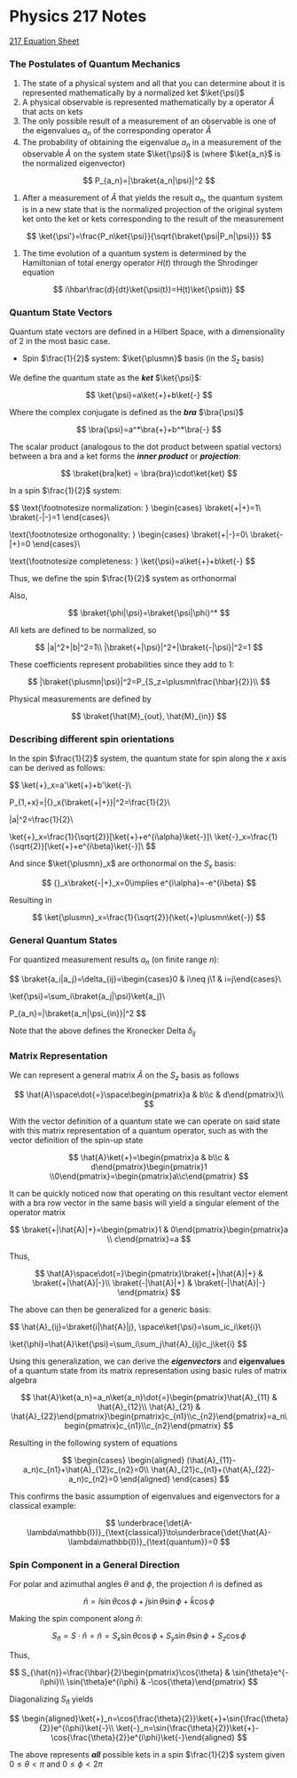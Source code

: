 # Physics 217 Notes

[217 Equation Sheet](https://www.notion.so/217-Equation-Sheet-79fff44d99e54c83b2c48ca5904ab013?pvs=21)

### The Postulates of Quantum Mechanics

1. The state of a physical system and all that you can determine about it is represented mathematically by a normalized ket $\ket{\psi}$
2. A physical observable is represented mathematically by a operator $\hat{A}$ that acts on kets
3. The only possible result of a measurement of an observable is one of the eigenvalues  $a_n$ of the corresponding operator $\hat{A}$
4. The probability of obtaining the eigenvalue $a_n$ in a measurement of the observable $\hat{A}$ on the system state $\ket{\psi}$ is (where $\ket{a_n}$ is the normalized eigenvector)

$$
P_{a_n}=|\braket{a_n|\psi}|^2
$$

1. After a measurement of $\hat{A}$ that yields the result $a_n$, the quantum system is in a new state that is the normalized projection of the original system ket onto the ket or kets corresponding to the result of the measurement

$$
\ket{\psi'}=\frac{P_n\ket{\psi}}{\sqrt{\braket{\psi|P_n|\psi}}}
$$

1. The time evolution of a quantum system is determined by the Hamiltonian of total energy operator $H(t)$ through the Shrodinger equation

$$
i\hbar\frac{d}{dt}\ket{\psi(t)}=H(t)\ket{\psi(t)}
$$

### Quantum State Vectors

Quantum state vectors are defined in a Hilbert Space, with a dimensionality of 2 in the most basic case.

- Spin $\frac{1}{2}$ system: $\ket{\plusmn}$ basis (in the $S_z$ basis)

We define the quantum state as the ***ket*** $\ket{\psi}$:

$$
\ket{\psi}=a\ket{+}+b\ket{-}
$$

Where the complex conjugate is defined as the ***bra*** $\bra{\psi}$

$$
\bra{\psi}=a^*\bra{+}+b^*\bra{-}
$$

The scalar product (analogous to the dot product between spatial vectors) between a bra and a ket forms the *************inner product************* or *******projection*******:

$$
\braket{bra|ket} = \bra{bra}\cdot\ket{ket}
$$

In a spin $\frac{1}{2}$ system:

$$
\text{\footnotesize normalization: } \begin{cases} \braket{+|+}=1\\
 \braket{-|-}=1 \end{cases}\\

\text{\footnotesize orthogonality: } \begin{cases} \braket{+|-}=0\\
 \braket{-|+}=0 \end{cases}\\

\text{\footnotesize completeness: } \ket{\psi}=a\ket{+}+b\ket{-}
$$

Thus, we define the spin $\frac{1}{2}$ system as orthonormal

Also,

$$
\braket{\phi|\psi}=\braket{\psi|\phi}^*
$$

All kets are defined to be normalized, so

$$
|a|^2+|b|^2=1\\
|\braket{+|\psi}|^2+|\braket{-|\psi}|^2=1
$$

These coefficients represent probabilities since they add to $1$:

$$
|\braket{\plusmn|\psi}|^2=P_{S_z=\plusmn\frac{\hbar}{2}}\\
$$

Physical measurements are defined by

$$
\braket{\hat{M}_{out}, \hat{M}_{in}}
$$

### Describing different spin orientations

In the spin $\frac{1}{2}$ system, the quantum state for spin along the $x$ axis can be derived as follows:

$$
\ket{+}_x=a'\ket{+}+b'\ket{-}\\

P_{1,+x}=|{}_x{\braket{+|+}}|^2=\frac{1}{2}\\

|a|^2=\frac{1}{2}\\

\ket{+}_x=\frac{1}{\sqrt{2}}[\ket{+}+e^{i\alpha}\ket{-}]\\
\ket{-}_x=\frac{1}{\sqrt{2}}[\ket{+}+e^{i\beta}\ket{-}]\\
$$

And since $\ket{\plusmn}_x$ are orthonormal on the $S_x$ basis:

$$
{}_x\braket{-|+}_x=0\implies e^{i\alpha}=-e^{i\beta}
$$

Resulting in

$$
\ket{\plusmn}_x=\frac{1}{\sqrt{2}}(\ket{+}\plusmn\ket{-})
$$

### General Quantum States

For quantized measurement results $a_n$ (on finite range $n$):

$$
\braket{a_i|a_j}=\delta_{ij}=\begin{cases}0 & i\neq j\\1 & i=j\end{cases}\\

\ket{\psi}=\sum_i\braket{a_j|\psi}\ket{a_j}\\

P_{a_n}=|\braket{a_n|\psi_{in}}|^2
$$

Note that the above defines the Kronecker Delta $\delta_{ij}$

### Matrix Representation

We can represent a general matrix $\hat{A}$ on the $S_z$ basis as follows

$$
\hat{A}\space\dot{=}\space\begin{pmatrix}a & b\\c & d\end{pmatrix}\\
$$

With the vector definition of a quantum state we can operate on said state with this matrix representation of a quantum operator, such as with the vector definition of the spin-up state

$$
\hat{A}\ket{+}=\begin{pmatrix}a & b\\c & d\end{pmatrix}\begin{pmatrix}1 \\0\end{pmatrix}=\begin{pmatrix}a\\c\end{pmatrix}
$$

It can be quickly noticed now that operating on this resultant vector element with a bra row vector in the same basis will yield a singular element of the operator matrix

$$
\braket{+|\hat{A}|+}=\begin{pmatrix}1 & 0\end{pmatrix}\begin{pmatrix}a \\ c\end{pmatrix}=a
$$

   Thus,

$$
\hat{A}\space\dot{=}\begin{pmatrix}\braket{+|\hat{A}|+} & \braket{+|\hat{A}|-}\\
\braket{-|\hat{A}|+} & \braket{-|\hat{A}|-}
\end{pmatrix}
$$

The above can then be generalized for a generic basis:

$$
\hat{A}_{ij}=\braket{i|\hat{A}|j}, \space\ket{\psi}=\sum_ic_i\ket{i}\\

\ket{\phi}=\hat{A}\ket{\psi}=\sum_i\sum_j\hat{A}_{ij}c_j\ket{i}
$$

Using this generalization, we can derive the *************eigenvectors************* and **eigenvalues** of a quantum state from its matrix representation using basic rules of matrix algebra

$$
\hat{A}\ket{a_n}=a_n\ket{a_n}\dot{=}\begin{pmatrix}\hat{A}_{11} & \hat{A}_{12}\\ \hat{A}_{21} & \hat{A}_{22}\end{pmatrix}\begin{pmatrix}c_{n1}\\c_{n2}\end{pmatrix}=a_n\begin{pmatrix}c_{n1}\\c_{n2}\end{pmatrix}
$$

Resulting in the following system of equations

$$
\begin{cases}
\begin{aligned}
(\hat{A}_{11}-a_n)c_{n1}+\hat{A}_{12}c_{n2}=0\\
\hat{A}_{21}c_{n1}+(\hat{A}_{22}-a_n)c_{n2}=0
\end{aligned}
\end{cases}
$$

This confirms the basic assumption of eigenvalues and eigenvectors for a classical example:

$$
\underbrace{\det(A-\lambda\mathbb{I})}_{\text{classical}}\to\underbrace{\det(\hat{A}-\lambda\mathbb{I})}_{\text{quantum}}=0
$$

### Spin Component in a General Direction

For polar and azimuthal angles $\theta$ and $\phi$, the projection $\hat{n}$ is defined as

$$
\hat{n}=\hat{i}\sin{\theta}\cos{\phi}+\hat{j}\sin{\theta}\sin{\phi}+\hat{k}\cos{\phi}
$$

Making the spin component along $\hat{n}$:

$$
S_{\hat{n}}=S\cdot\hat{n}=\hat{n}=S_x\sin{\theta}\cos{\phi}+S_y\sin{\theta}\sin{\phi}+S_z\cos{\phi}
$$

Thus,

$$
S_{\hat{n}}=\frac{\hbar}{2}\begin{pmatrix}\cos{\theta} & \sin{\theta}e^{-i\phi}\\ \sin{\theta}e^{i\phi} & -\cos{\theta}\end{pmatrix}
$$

Diagonalizing $S_{\hat{n}}$ yields

$$
\begin{aligned}\ket{+}_n=\cos{\frac{\theta}{2}}\ket{+}+\sin{\frac{\theta}{2}}e^{i\phi}\ket{-}\\
\ket{-}_n=\sin{\frac{\theta}{2}}\ket{+}-\cos{\frac{\theta}{2}}e^{i\phi}\ket{-}\end{aligned}
$$

The above represents ***all*** possible kets in a spin $\frac{1}{2}$ system given $0\leq\theta<\pi$ and $0\leq\phi<2\pi$